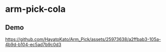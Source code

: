 # arm-pick-cola
## Demo
https://github.com/HayatoKato/Arm_Pick/assets/25973638/a2ffbab3-105a-4b9d-b104-ec5ad7b9c0d3

